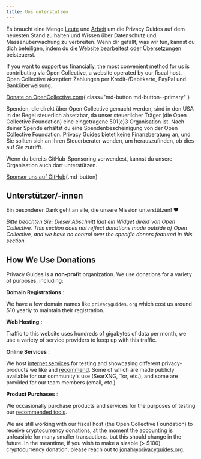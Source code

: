 ```yaml
---
title: Uns unterstützen
---
```


<!-- markdownlint-disable MD036 -->
Es braucht eine Menge [Leute](https://github.com/privacyguides/privacyguides.org/graphs/contributors) und [Arbeit](https://github.com/privacyguides/privacyguides.org/pulse/monthly) um die Privacy Guides auf dem neuesten Stand zu halten und Wissen über Datenschutz und Massenüberwachung zu verbreiten. Wenn dir gefällt, was wir tun, kannst du dich beteiligen, indem du [die Website bearbeitest](https://github.com/privacyguides/privacyguides.org) oder [Übersetzungen](https://crowdin.com/project/privacyguides) beisteuerst.

If you want to support us financially, the most convenient method for us is contributing via Open Collective, a website operated by our fiscal host. Open Collective akzeptiert Zahlungen per Kredit-/Debitkarte, PayPal und Banküberweisung.

[Donate on OpenCollective.com](https://opencollective.com/privacyguides/donate){ class="md-button md-button--primary" }

Spenden, die direkt über Open Collective gemacht werden, sind in den USA in der Regel steuerlich absetzbar, da unser steuerlicher Träger (die Open Collective Foundation) eine eingetragene 501(c)3 Organisation ist. Nach deiner Spende erhältst du eine Spendenbescheinigung von der Open Collective Foundation. Privacy Guides bietet keine Finanzberatung an, und Sie sollten sich an Ihren Steuerberater wenden, um herauszufinden, ob dies auf Sie zutrifft.

Wenn du bereits GitHub-Sponsoring verwendest, kannst du unsere Organisation auch dort unterstützen.

[Sponsor uns auf GitHub](https://github.com/sponsors/privacyguides ""){.md-button}

## Unterstützer/-innen

Ein besonderer Dank geht an alle, die unsere Mission unterstützen! :heart:

*Bitte beachten Sie: Dieser Abschnitt lädt ein Widget direkt von Open Collective. This section does not reflect donations made outside of Open Collective, and we have no control over the specific donors featured in this section.*

<script src="https://opencollective.com/privacyguides/banner.js"></script>

## How We Use Donations

Privacy Guides is a **non-profit** organization. We use donations for a variety of purposes, including:

**Domain Registrations**
:

We have a few domain names like `privacyguides.org` which cost us around $10 yearly to maintain their registration.

**Web Hosting**
:

Traffic to this website uses hundreds of gigabytes of data per month, we use a variety of service providers to keep up with this traffic.

**Online Services**
:

We host [internet services](https://privacyguides.net) for testing and showcasing different privacy-products we like and [recommend](../tools.md). Some of which are made publicly available for our community's use (SearXNG, Tor, etc.), and some are provided for our team members (email, etc.).

**Product Purchases**
:

We occasionally purchase products and services for the purposes of testing our [recommended tools](../tools.md).

We are still working with our fiscal host (the Open Collective Foundation) to receive cryptocurrency donations, at the moment the accounting is unfeasible for many smaller transactions, but this should change in the future. In the meantime, if you wish to make a sizable (> $100) cryptocurrency donation, please reach out to [jonah@privacyguides.org](mailto:jonah@privacyguides.org).
